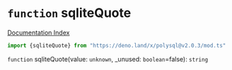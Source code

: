 # `function` sqliteQuote

[Documentation Index](../README.md)

```ts
import {sqliteQuote} from "https://deno.land/x/polysql@v2.0.3/mod.ts"
```

`function` sqliteQuote(value: `unknown`, \_unused: `boolean`=false): `string`


